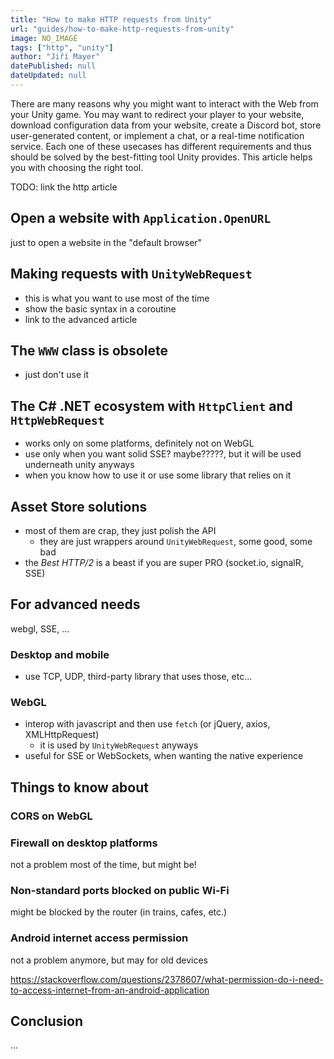 ```yaml
---
title: "How to make HTTP requests from Unity"
url: "guides/how-to-make-http-requests-from-unity"
image: NO_IMAGE
tags: ["http", "unity"]
author: "Jiří Mayer"
datePublished: null
dateUpdated: null
---
```


There are many reasons why you might want to interact with the Web from your Unity game. You may want to redirect your player to your website, download configuration data from your website, create a Discord bot, store user-generated content, or implement a chat, or a real-time notification service. Each one of these usecases has different requirements and thus should be solved by the best-fitting tool Unity provides. This article helps you with choosing the right tool.

TODO: link the http article


## Open a website with `Application.OpenURL`

just to open a website in the "default browser"


## Making requests with `UnityWebRequest`

- this is what you want to use most of the time
- show the basic syntax in a coroutine
- link to the advanced article


## The `WWW` class is obsolete

- just don't use it


## The C# .NET ecosystem with `HttpClient` and `HttpWebRequest`

- works only on some platforms, definitely not on WebGL
- use only when you want solid SSE? maybe?????, but it will be used underneath unity anyways
- when you know how to use it or use some library that relies on it


## Asset Store solutions

- most of them are crap, they just polish the API
  - they are just wrappers around `UnityWebRequest`, some good, some bad
- the *Best HTTP/2* is a beast if you are super PRO (socket.io, signalR, SSE)


## For advanced needs

webgl, SSE, ...


### Desktop and mobile

- use TCP, UDP, third-party library that uses those, etc...


### WebGL

- interop with javascript and then use `fetch` (or jQuery, axios, XMLHttpRequest)
  - it is used by `UnityWebRequest` anyways
- useful for SSE or WebSockets, when wanting the native experience


## Things to know about


### CORS on WebGL


### Firewall on desktop platforms

not a problem most of the time, but might be!


### Non-standard ports blocked on public Wi-Fi

might be blocked by the router (in trains, cafes, etc.)


### Android internet access permission

not a problem anymore, but may for old devices

https://stackoverflow.com/questions/2378607/what-permission-do-i-need-to-access-internet-from-an-android-application


## Conclusion

...
